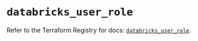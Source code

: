 # `databricks_user_role`

Refer to the Terraform Registry for docs: [`databricks_user_role`](https://registry.terraform.io/providers/databricks/databricks/1.63.0/docs/resources/user_role).
